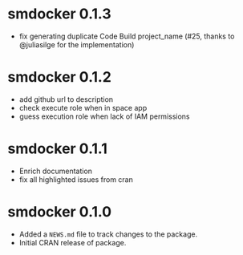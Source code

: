 # smdocker 0.1.3

* fix generating duplicate Code Build project_name (#25, thanks to @juliasilge for the implementation)

# smdocker 0.1.2

* add github url to description
* check execute role when in space app
* guess execution role when lack of IAM permissions

# smdocker 0.1.1

* Enrich documentation
* fix all highlighted issues from cran

# smdocker 0.1.0

* Added a `NEWS.md` file to track changes to the package.
* Initial CRAN release of package.

